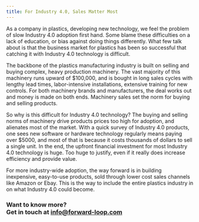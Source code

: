 ```yaml
---
title: For Industry 4.0, Sales Matter Most
---
```


As a company in plastics, developing new technology, we feel the problem of slow Industry 4.0 adoption first hand. Some blame these difficulties on a lack of education, or bias against doing things differently. What few talk about is that the business market for plastics has been so successful that catching it with Industry 4.0 technology is difficult. 

The backbone of the plastics manufacturing industry is built on selling and buying complex, heavy production machinery. The vast majority of this machinery runs upward of $100,000, and is bought in long sales cycles with lengthy lead times, labor-intensive installations, extensive training for new controls. For both machinery brands and manufacturers, the deal works out and money is made on both ends. Machinery sales set the norm for buying and selling products.

So why is this difficult for Industry 4.0 technology? The buying and selling norms of machinery drive products prices too high for adoption, and alienates most of the market. With a quick survey of Industry 4.0 products, one sees new software or hardware technology regularly means paying over $5000, and most of that is because it costs thousands of dollars to sell a single unit. In the end, the upfront financial investment for most Industry 4.0 technology is huge. Too huge to justify, even if it really does increase efficiency and provide value. 

For more industry-wide adoption, the way forward is in building inexpensive, easy-to-use products, sold through lower cost sales channels like Amazon or Ebay. This is the way to include the entire plastics industry in on what Industry 4.0 could become.

### **Want to know more? <br/>Get in touch at [info@forward-loop.com](mailto:info@forward-loop.com)**